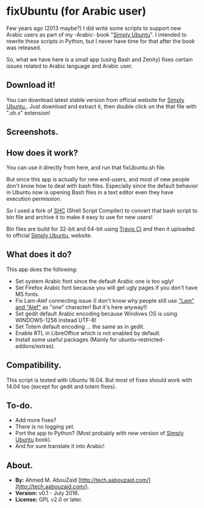 fixUbuntu (for Arabic user)
=========================================

Few years ago (2013 maybe?) I did write some scripts to support new Arabic users as part of my -Arabic- book "[Simply Ubuntu](http://simplyubuntu.com/)".
I intended to rewrite these scripts in Python, but I never have time for that after the book was released.


So, what we have here is a small app (using Bash and Zenity) fixes certain issues related to Arabic language and Arabic user.


Download it!
------------
You can download latest stable version from official website for [Simply Ubuntu.](http://download.simplyubuntu.com/fixUbuntu-latest.tgz).
Just download and extract it, then double click on the that file with ".sh.x" extension!


Screenshots.
------------


How does it work?
------------------
You can use it directly from here, and run that fixUbuntu.sh file.

But since this app is actually for new end-users, and most of new people don't know how to deal with bash files. Especially since the default behavior in Ubuntu now is opening Bash files in a text editor even they have execution permission.
 
So I used a fork of [SHC](https://github.com/neurobin/shc) (Shell Script Compiler) to convert that bash script to bin file and archive it to make it easy to use for new users!

Bin files are build for 32-bit and 64-bit using [Travis CI](http://travis-ci.org/) and then it uploaded to official [Simply Ubuntu.](http://download.simplyubuntu.com/fixUbuntu-latest.tgz) website.


What does it do?
----------------
This app does the following:
* Set system Arabic font since the default Arabic one is too ugly!
* Set Firefox Arabic font because you will get ugly pages if you don't have MS fonts.
* Fix Lam-Alef connecting issue (I don't know why people still use ["Lam" and "Alef"](http://graphemica.com/%EF%BB%BB) as "one" character! But it's here anyway!)
* Set gedit default Arabic encoding because Windows OS is using WINDOWS-1256 instead UTF-8!
* Set Totem default encoding ... the same as in gedit.
* Enable RTL in LibreOffice which is not enabled by default.
* Install some useful packages (Mainly for ubuntu-restricted-addons/extras).


Compatibility.
--------------
This script is tested with Ubuntu 16.04. But most of fixes should work with 14.04 too (except for gedit and totem fixes).


To-do.
------
* Add more fixes?
* There is no logging yet.
* Port the app to Python? (Most probably with new version of [Simply Ubuntu](http://simplyubuntu.com/) book).
* And for sure translate it into Arabic!


About.
--------------
* **By:** Ahmed M. AbouZaid [http://tech.aabouzaid.com/](http://tech.aabouzaid.com/).
* **Version:** v0.1 - July 2016.
* **License:**  GPL v2.0 or later.
